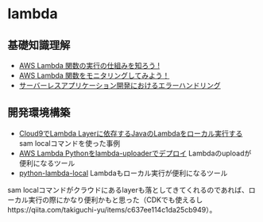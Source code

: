 # lambda

## 基礎知識理解

- [AWS Lambda 関数の実行の仕組みを知ろう !](https://aws.amazon.com/jp/builders-flash/202308/learn-lambda-function-execution/?awsf.filter-name=*all)
- [AWS Lambda 関数をモニタリングしてみよう！](https://aws.amazon.com/jp/builders-flash/202310/monitor-aws-lambda-functions/?awsf.filter-name=*all)
- [サーバーレスアプリケーション開発におけるエラーハンドリング](https://aws.amazon.com/jp/builders-flash/202306/serverless-error-handling/?awsf.filter-name=*all)

## 開発環境構築

- [Cloud9でLambda Layerに依存するJavaのLambdaをローカル実行する](https://dev.classmethod.jp/articles/running-lambda-locally-in-cloud9-with-lambda-layer/) sam localコマンドを使った事例
- [AWS Lambda Pythonをlambda-uploaderでデプロイ](https://dev.classmethod.jp/articles/deploy-aws-lambda-python-with-lambda-uploader/) Lambdaのuploadが便利になるツール
- [python-lambda-local](https://github.com/HDE/python-lambda-local) Lambdaもローカル実行が便利になるツール


sam localコマンドがクラウドにあるlayerも落としてきてくれるのであれば、ローカル実行の際にかなり便利かもと思った（CDKでも使えるしhttps://qiita.com/takiguchi-yu/items/c637ee114c1da25cb949）。
